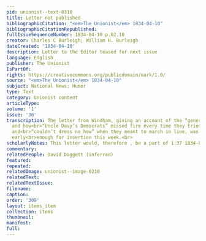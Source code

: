 ```yaml
---
pid: unionist--text-0310
title: Letter not published
bibliographicCitation: "<em>The Unionist</em> 1834-04-10"
bibliographicCitationRepublished: 
fullIssueSequenceNumber: 1834-04-10 p.02.10
creator: Charles C Burleigh; William H. Burleigh
dateCreated: '1834-04-10'
description: Letter to the Editor teased for next issue
language: English
publisher: The Unionist
IsPartOf: 
rights: https://creativecommons.org/publicdomain/mark/1.0/
source: "<em>The Unionist</em> 1834-04-10"
subject: National News; Humor
type: Text
category: Unionist content
articleType: 
volume: '1'
issue: '36'
transcription: The letter from Windham, giving an account of the “general muster,”
  and how<br>“Uncle Davy’s Democrats” missed fire every time they tried their pieces,
  and<br>“couldn’t dress no how” when they meant to march in line, was not received
  early<br>enough for insertion this week.<br>
scholarlyNotes: This letter would, therefore , be a part of 1:37 1834-04-17 Unionist
commentary: 
relatedPeople: David Daggett (inferred)
featured: 
repeated: 
relatedImage: unionist--image-0210
relatedText: 
relatedTextIssue: 
filename: 
caption: 
order: '309'
layout: items_item
collection: items
thumbnail: 
manifest: 
full: 
---
```

